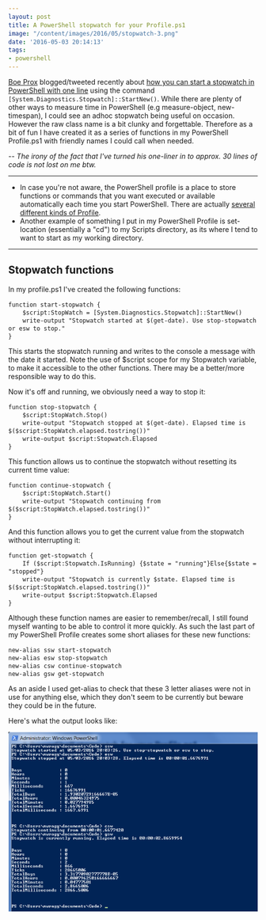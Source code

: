 ```yaml
---
layout: post
title: A PowerShell stopwatch for your Profile.ps1
image: "/content/images/2016/05/stopwatch-3.png"
date: '2016-05-03 20:14:13'
tags:
- powershell
---
```


[Boe Prox](https://twitter.com/proxb) blogged/tweeted recently about [how you can start a stopwatch in PowerShell with one line](https://learn-powershell.net/2016/04/29/quick-hits-create-and-start-a-stopwatch-in-one-line/) using the command `[System.Diagnostics.Stopwatch]::StartNew()`. While there are plenty of other ways to measure time in PowerShell (e.g measure-object, new-timespan), I could see an adhoc stopwatch being useful on occasion. However the raw class name is a bit clunky and forgettable. Therefore as a bit of fun I have created it as a series of functions in my PowerShell Profile.ps1 with friendly names I could call when needed.

-- *The irony of the fact that I've turned his one-liner in to approx. 30 lines of code is not lost on me btw.*

---

- In case you're not aware, the PowerShell profile is a place to store functions or commands that you want executed or available automatically each time you start PowerShell. There are actually [several different kinds of Profile](https://blogs.technet.microsoft.com/heyscriptingguy/2012/05/21/understanding-the-six-powershell-profiles/).
- Another example of something I put in my PowerShell Profile is set-location (essentially a "cd") to my Scripts directory, as its where I tend to want to start as my working directory.

---

## Stopwatch functions

In my profile.ps1 I've created the following functions:
```language-powershell
function start-stopwatch {
    $script:StopWatch = [System.Diagnostics.Stopwatch]::StartNew()
    write-output "Stopwatch started at $(get-date). Use stop-stopwatch or esw to stop."
}
```
This starts the stopwatch running and writes to the console a message with the date it started. Note the use of $script scope for my Stopwatch variable, to make it accessible to the other functions. There may be a better/more responsible way to do this.

Now it's off and running, we obviously need a way to stop it:

```language-powershell
function stop-stopwatch {
    $script:StopWatch.Stop()
    write-output "Stopwatch stopped at $(get-date). Elapsed time is $($script:StopWatch.elapsed.tostring())"
    write-output $script:Stopwatch.Elapsed
}
```
This function allows us to continue the stopwatch without resetting its current time value:
```language-powershell
function continue-stopwatch {
    $script:StopWatch.Start()
    write-output "Stopwatch continuing from $($script:StopWatch.elapsed.tostring())"
}
```
And this function allows you to get the current value from the stopwatch without interrupting it:
```language-powershell
function get-stopwatch {
    If ($script:Stopwatch.IsRunning) {$state = "running"}Else{$state = "stopped"}
    write-output "Stopwatch is currently $state. Elapsed time is $($script:StopWatch.elapsed.tostring())"
    write-output $script:Stopwatch.Elapsed
}
```
Although these function names are easier to remember/recall, I still found myself wanting to be able to control it more quickly. As such the last part of my PowerShell Profile creates some short aliases for these new functions:
```language-powershell
new-alias ssw start-stopwatch
new-alias esw stop-stopwatch
new-alias csw continue-stopwatch
new-alias gsw get-stopwatch
```
As an aside I used get-alias to check that these 3 letter aliases were not in use for anything else, which they don't seem to be currently but beware they could be in the future.

Here's what the output looks like:

![](/content/images/2016/05/stopwatch-1.png)